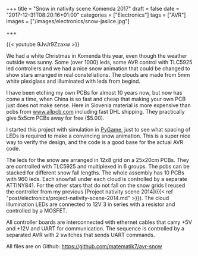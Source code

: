 +++
title = "Snow in nativity scene Komenda 2017"
draft = false
date = "2017-12-31T08:20:16+01:00"
categories = ["Electronics"]
tags = ["AVR"]
images = ["/images/electronics/snow-jaslice.jpg"]

+++

{{< youtube 9JvJr9Zzaxw >}}

We had a white Christmas in Komenda this year, even though the weather outside was sunny. Some (over 1000) leds, some AVR control with TLC5925 led controllers and we had a nice snow animation that could be changed to show stars arranged in real constellations. The clouds are made from 5mm white plexiglass and illuminated with leds from begind.

I have been etching my own PCBs for almost 10 years now, but now has come a time, when China is so fast and cheap that making your own PCB just does not make sense. Here in Slovenia material is more expensive than pcbs from <a href="http://www.allpcb.com/setinvite.aspx?inviteid=25847&url=http://www.allpcb.com/">www.allpcb.com</a> including fast DHL shipping. They practically give 5x5cm PCBs away for free ($5.00).

I started this project with simulation in <a href="https://www.pygame.org/">PyGame</a>, just to see what spacing of LEDs is required to make a convincing snow animation. This is a super nice way to verify the design, and the code is a good base for the actual AVR code.

The leds for the snow are arranged in 12x8 grid on a 25x20cm PCBs. They are controlled with TLC5925 and multiplexed in 6 groups. The pcbs can be stacked for different snow fall lengths. The whole assembly has 10 PCBs with 960 leds. Each snowfall under each cloud is controlled by a separate ATTINY841. For the other stars that do not fall on the snow grids I reused the controller from my previous [Project nativity scene 2014]({{< ref "post/electronics/project-nativity-scene-2014.md" >}}). The cloud illumination LEDs are connected to 12V 3 in series with a resistor and controlled by a MOSFET.

All controller boards are interconnected with ethernet cables that carry +5V and +12V and UART for communication. The sequence is controlled by a separated AVR with 2 switches that sends UART commands.

All files are on Github: https://github.com/matematik7/avr-snow
